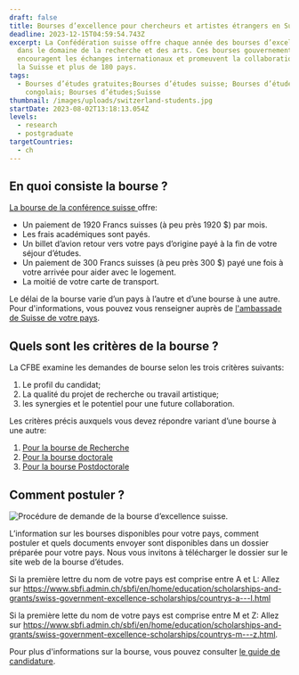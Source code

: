 ```yaml
---
draft: false
title: Bourses d’excellence pour chercheurs et artistes étrangers en Suisse
deadline: 2023-12-15T04:59:54.743Z
excerpt: La Confédération suisse offre chaque année des bourses d’excellence
  dans le domaine de la recherche et des arts. Ces bourses gouvernementales
  encouragent les échanges internationaux et promeuvent la collaboration entre
  la Suisse et plus de 180 pays.
tags:
  - Bourses d’études gratuites;Bourses d’études suisse; Bourses d’études pour
    congolais; Bourses d’études;Suisse
thumbnail: /images/uploads/switzerland-students.jpg
startDate: 2023-08-02T13:18:13.054Z
levels:
  - research
  - postgraduate
targetCountries:
  - ch
---
```

## En quoi consiste la bourse ?

[La bourse de la conférence suisse ](https://www.sbfi.admin.ch/sbfi/fr/home/formation/bourses/bourses-d-excellence-de-la-confederation.html) offre:

* Un paiement de 1920 Francs suisses (à peu près 1920 $) par mois.
* Les frais académiques sont payés.
* Un billet d’avion retour vers votre pays d’origine payé à la fin de votre
  séjour d’études.
* Un paiement de 300 Francs suisses (à peu près 300 $) payé une fois à votre
  arrivée pour aider avec le logement.
* La moitié de votre carte de transport.

Le délai de la bourse varie d’un pays à l’autre et d’une bourse à une
autre. Pour d'informations, vous pouvez vous renseigner auprès de [l'ambassade de Suisse de votre pays](file:///C:/Users/lenovo/Downloads/eskas-africa.pdf).

## Quels sont les critères de la bourse ?

La CFBE examine les demandes de bourse selon les trois critères suivants:

1. Le profil du candidat;
2. La qualité du projet de recherche ou travail artistique;
3. les synergies et le potentiel pour une future collaboration.

Les critères précis auxquels vous devez répondre variant d’une bourse à une
autre:

1. [Pour la bourse de Recherche](file:///C:/Users/lenovo/Downloads/scholarship-research-fellowship.pdf)
2. [Pour la bourse doctorale](file:///C:/Users/lenovo/Downloads/scholarship-type-phd.pdf)
3. [](file:///C:/Users/lenovo/Downloads/scholarship-type-phd.pdf)[Pour la bourse Postdoctorale](file:///C:/Users/lenovo/Downloads/scholarship-type-postdoctoral.pdf)

## [](file:///C:/Users/lenovo/Downloads/scholarship-type-postdoctoral.pdf)Comment postuler ?

![Procédure de demande de la bourse d’excellence
  suisse.](/images/uploads/procedure-bourse-suisse.jpg)

L’information sur les bourses disponibles pour votre pays, comment postuler et
quels documents envoyer sont disponibles dans un dossier préparée pour votre
pays. Nous vous invitons à télécharger le dossier sur le site web de la bourse
d’études.

Si la première lettre du nom de votre pays est comprise entre A et L: Allez
sur <a
  href="https://www.sbfi.admin.ch/sbfi/en/home/education/scholarships-and-grants/swiss-government-excellence-scholarships/countrys-a---l.html"
  target="_blank" rel="noopener
  noreferrer">https://www.sbfi.admin.ch/sbfi/en/home/education/scholarships-and-grants/swiss-government-excellence-scholarships/countrys-a---l.html</a>

Si la première lette du nom de votre pays est comprise entre M et Z: Allez sur
<a
  href="https://www.sbfi.admin.ch/sbfi/en/home/education/scholarships-and-grants/swiss-government-excellence-scholarships/countrys-m---z.html"
  target="_blank" rel="noopener
  noreferrer">https://www.sbfi.admin.ch/sbfi/en/home/education/scholarships-and-grants/swiss-government-excellence-scholarships/countrys-m---z.html</a>.

Pour plus d'informations sur la bourse, vous pouvez consulter [le guide de candidature](file:///C:/Users/lenovo/Downloads/01_Guidelines4Applicants_2023_2024_e_.pdf).